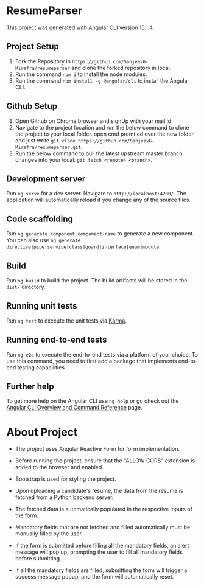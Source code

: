 # ResumeParser

This project was generated with [Angular CLI](https://github.com/angular/angular-cli) version 15.1.4.

## Project Setup

1.  Fork the Repository in `https://github.com/SanjeevG-Mirafra/resumeparser` and clone the forked repository in local.
2.  Run the command `npm i` to install the node modules.
3.  Run the command `npm install -g @angular/cli` to install the Angular CLI.

## Github Setup

1.  Open Github on Chrome browser and signUp with your mail id
2.  Navigate to the project location and run the below command to clone the project to your local folder. open cmd promt cd over the new folder and just write
    `git clone https://github.com/SanjeevG-Mirafra/resumeparser.git`.
4.  Run the below command to pull the latest upstream master branch changes into your local.
    `git fetch <remote> <branch>`.

## Development server

Run `ng serve` for a dev server. Navigate to `http://localhost:4200/`. The application will automatically reload if you change any of the source files.

## Code scaffolding

Run `ng generate component component-name` to generate a new component. You can also use `ng generate directive|pipe|service|class|guard|interface|enum|module`.

## Build

Run `ng build` to build the project. The build artifacts will be stored in the `dist/` directory.

## Running unit tests

Run `ng test` to execute the unit tests via [Karma](https://karma-runner.github.io).

## Running end-to-end tests

Run `ng e2e` to execute the end-to-end tests via a platform of your choice. To use this command, you need to first add a package that implements end-to-end testing capabilities.

## Further help

To get more help on the Angular CLI use `ng help` or go check out the [Angular CLI Overview and Command Reference](https://angular.io/cli) page.


# About Project

* The project uses Angular Reactive Form for form implementation.

* Before running the project, ensure that the "ALLOW CORS" extension is added to the browser and enabled.

* Bootstrap is used for styling the project.

* Upon uploading a candidate's resume, the data from the resume is fetched from a Python backend server.

* The fetched data is automatically populated in the respective inputs of the form.

* Mandatory fields that are not fetched and filled automatically must be manually filled by the user.

* If the form is submitted before filling all the mandatory fields, an alert message will pop up, prompting the user to fill all mandatory fields before submitting.

* If all the mandatory fields are filled, submitting the form will trigger a success message popup, and the form will automatically reset.


